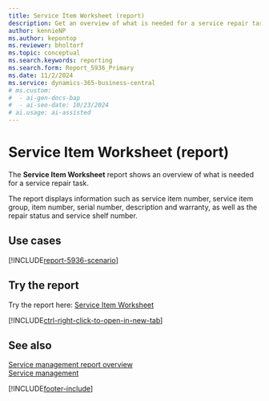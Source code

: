 ```yaml
---
title: Service Item Worksheet (report)
description: Get an overview of what is needed for a service repair task.
author: kennieNP
ms.author: kepontop
ms.reviewer: bholtorf
ms.topic: conceptual
ms.search.keywords: reporting
ms.search.form: Report_5936_Primary
ms.date: 11/2/2024
ms.service: dynamics-365-business-central
# ms.custom:
#  - ai-gen-docs-bap
#  - ai-seo-date: 10/23/2024
# ai.usage: ai-assisted
---
```


# Service Item Worksheet (report)

The **Service Item Worksheet** report shows an overview of what is needed for a service repair task.

The report displays information such as service item number, service item group, item number, serial number, description and warranty, as well as the repair status and service shelf number. 


## Use cases

[!INCLUDE[report-5936-scenario](../includes/report-5936-scenario-include.md)]

<!-- 

Prompt

Below is a report in an ERP system. Provide 3-4 use cases for different personas working with project management or finance for projects.

Format like this:    
  
As a <persona>, use the report to    
* use case 1  
* use case 2    

Do not capitalize the persona names. 

Do not start lines with "Use the data to"

## Report name
Service Item Worksheet

## Report description


### What the report does

### Use cases


Please include your data sources and URLs

-->


## Try the report

Try the report here: [Service Item Worksheet](https://businesscentral.dynamics.com?report=5936)

[!INCLUDE[ctrl-right-click-to-open-in-new-tab](../includes/ctrl-right-click-to-open-in-new-tab.md)]


## See also

[Service management report overview](../service-reports.md)   
[Service management](../service-service.md)    

[!INCLUDE[footer-include](../includes/footer-banner.md)]